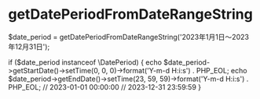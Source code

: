 # getDatePeriodFromDateRangeString

$date_period = getDatePeriodFromDateRangeString('2023年1月1日〜2023年12月31日');

if ($date_period instanceof \DatePeriod) {
    echo $date_period->getStartDate()->setTime(0, 0, 0)->format('Y-m-d H:i:s') . PHP_EOL;
    echo $date_period->getEndDate()->setTime(23, 59, 59)->format('Y-m-d H:i:s') . PHP_EOL;
    // 2023-01-01 00:00:00
    // 2023-12-31 23:59:59
}
